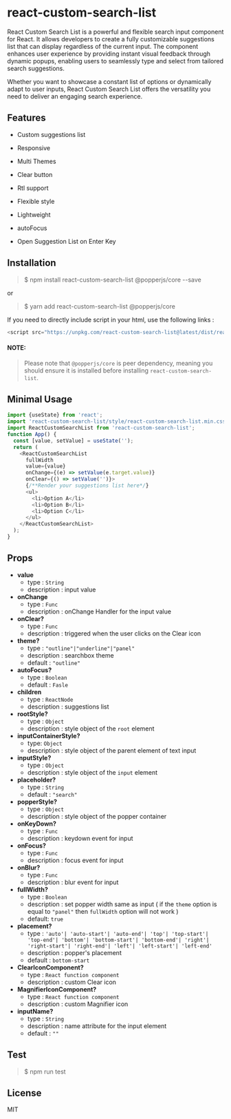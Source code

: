 # react-custom-search-list

React Custom Search List is a powerful and flexible search input component for React. It allows developers to create a fully customizable suggestions list that can display regardless of the current input. The component enhances user experience by providing instant visual feedback through dynamic popups, enabling users to seamlessly type and select from tailored search suggestions.

Whether you want to showcase a constant list of options or dynamically adapt to user inputs, React Custom Search List offers the versatility you need to deliver an engaging search experience.

## Features

- Custom suggestions list

- Responsive

- Multi Themes

- Clear button

- Rtl support

- Flexible style

- Lightweight

- autoFocus

- Open Suggestion List on Enter Key

## Installation

> $ npm install react-custom-search-list @popperjs/core --save

or

> $ yarn add react-custom-search-list @popperjs/core

If you need to directly include script in your html, use the following links :

```js
<script src="https://unpkg.com/react-custom-search-list@latest/dist/react-custom-search-list.umd.min.js"></script>
```

#### NOTE:

> Please note that `@popperjs/core` is peer dependency, meaning you should ensure it is installed before installing `react-custom-search-list`.

## Minimal Usage

```js
import {useState} from 'react';
import 'react-custom-search-list/style/react-custom-search-list.min.css';
import ReactCustomSearchList from 'react-custom-search-list';
function App() {
  const [value, setValue] = useState('');
  return (
    <ReactCustomSearchList
      fullWidth
      value={value}
      onChange={(e) => setValue(e.target.value)}
      onClear={() => setValue('')}>
      {/**Render your suggestions list here*/}
      <ul>
        <li>Option A</li>
        <li>Option B</li>
        <li>Option C</li>
      </ul>
    </ReactCustomSearchList>
  );
}
```

## Props

- **value**
  - type : `String`
  - description : input value
- **onChange**
  - type : `Func`
  - description : onChange Handler for the input value
- **onClear?**
  - type : `Func`
  - description : triggered when the user clicks on the Clear icon
- **theme?**
  - type : `"outline"|"underline"|"panel"`
  - description : searchbox theme
  - default : `"outline"`
- **autoFocus?**
  - type : `Boolean`
  - default : `Fasle`
- **children**
  - type : `ReactNode`
  - description : suggestions list
- **rootStyle?**
  - type : `Object`
  - description : style object of the `root` element
- **inputContainerStyle?**
  - type: `Object`
  - description : style object of the parent element of text input
- **inputStyle?**
  - type : `Object`
  - description : style object of the `input` element
- **placeholder?**
  - type : `String`
  - default : `"search"`
- **popperStyle?**
  - type : `Object`
  - description : style object of the popper container
- **onKeyDown?**
  - type : `Func`
  - description : keydown event for input
- **onFocus?**
  - type : `Func`
  - description : focus event for input
- **onBlur?**
  - type : `Func`
  - description : blur event for input
- **fullWidth?**
  - type : `Boolean`
  - description : set popper width same as input ( if the `theme` option is equal to `"panel"` then `fullWidth` option will not work )
  - default: `true`
- **placement?**
  - type : `'auto'| 'auto-start'| 'auto-end'| 'top'| 'top-start'| 'top-end'| 'bottom'| 'bottom-start'| 'bottom-end'| 'right'| 'right-start'| 'right-end'| 'left'| 'left-start'| 'left-end'`
  - description : popper's placement
  - default : `bottom-start`
- **ClearIconComponent?**
  - type : `React function component`
  - description : custom Clear icon
- **MagnifierIconComponent?**
  - type : `React function component`
  - description : custom Magnifier icon
- **inputName?**
  - type : `String`
  - description : name attribute for the input element
  - default : `""`

## Test

> $ npm run test

## License

MIT
